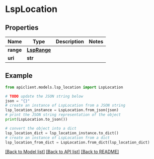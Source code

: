 # LspLocation


## Properties

Name | Type | Description | Notes
------------ | ------------- | ------------- | -------------
**range** | [**LspRange**](LspRange.md) |  | 
**uri** | **str** |  | 

## Example

```python
from apiclient.models.lsp_location import LspLocation

# TODO update the JSON string below
json = "{}"
# create an instance of LspLocation from a JSON string
lsp_location_instance = LspLocation.from_json(json)
# print the JSON string representation of the object
print(LspLocation.to_json())

# convert the object into a dict
lsp_location_dict = lsp_location_instance.to_dict()
# create an instance of LspLocation from a dict
lsp_location_from_dict = LspLocation.from_dict(lsp_location_dict)
```
[[Back to Model list]](../README.md#documentation-for-models) [[Back to API list]](../README.md#documentation-for-api-endpoints) [[Back to README]](../README.md)


